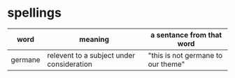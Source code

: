 # spellings
| word | meaning | a sentance from that word |
| --- | --- | --- |
| germane | relevent to a subject under consideration | "this is not germane to our theme" |